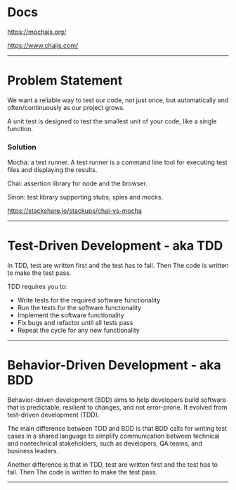 
# Docs

https://mochajs.org/

https://www.chaijs.com/

-------------------------------------------------------

# Problem Statement

We want a reliable way to test our code, not just once, but automatically and often/continuously as our project grows.

A unit test is designed to test the smallest unit of your code, like a single function. 

### Solution

Mocha: a test runner. A test runner is a command line tool for executing test files and displaying the results.

Chai: assertion library for node and the browser.

Sinon: test library supporting stubs, spies and mocks.

https://stackshare.io/stackups/chai-vs-mocha

-------------------------------------------------------

# Test-Driven Development - aka TDD

In TDD, test are written first and the test has to fail. Then The code is written to make the test pass.

TDD requires you to:
- Write tests for the required software functionality
- Run the tests for the software functionality
- Implement the software functionality
- Fix bugs and refactor until all tests pass
- Repeat the cycle for any new functionality

-------------------------------------------------------

# Behavior-Driven Development - aka BDD

Behavior-driven development (BDD) aims to help developers build software that is predictable, resilient to changes, and not error-prone. 
It evolved from test-driven development (TDD).

The main difference between TDD and BDD is that BDD calls for writing test cases in a shared language to simplify communication between technical and nontechnical stakeholders, such as developers, QA teams, and business leaders.

Another difference is that in TDD, test are written first and the test has to fail. Then The code is written to make the test pass.

-------------------------------------------------------


